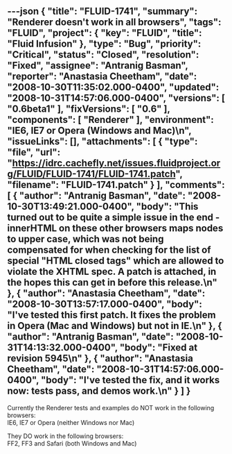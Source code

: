 ---json
{
  "title": "FLUID-1741",
  "summary": "Renderer doesn't work in all browsers",
  "tags": "FLUID",
  "project": {
    "key": "FLUID",
    "title": "Fluid Infusion"
  },
  "type": "Bug",
  "priority": "Critical",
  "status": "Closed",
  "resolution": "Fixed",
  "assignee": "Antranig Basman",
  "reporter": "Anastasia Cheetham",
  "date": "2008-10-30T11:35:02.000-0400",
  "updated": "2008-10-31T14:57:06.000-0400",
  "versions": [
    "0.6beta1"
  ],
  "fixVersions": [
    "0.6"
  ],
  "components": [
    "Renderer"
  ],
  "environment": "IE6, IE7 or Opera (Windows and Mac)\n",
  "issueLinks": [],
  "attachments": [
    {
      "type": "file",
      "url": "https://idrc.cachefly.net/issues.fluidproject.org/FLUID/FLUID-1741/FLUID-1741.patch",
      "filename": "FLUID-1741.patch"
    }
  ],
  "comments": [
    {
      "author": "Antranig Basman",
      "date": "2008-10-30T13:49:21.000-0400",
      "body": "This turned out to be quite a simple issue in the end - innerHTML on these other browsers maps nodes to upper case, which was not being compensated for when checking for the list of special \"HTML closed tags\" which are allowed to violate the XHTML spec. A patch is attached, in the hopes this can get in before this release.\n"
    },
    {
      "author": "Anastasia Cheetham",
      "date": "2008-10-30T13:57:17.000-0400",
      "body": "I've tested this first patch. It fixes the problem in Opera (Mac and Windows) but not in IE.\n"
    },
    {
      "author": "Antranig Basman",
      "date": "2008-10-31T14:13:32.000-0400",
      "body": "Fixed at revision 5945\n"
    },
    {
      "author": "Anastasia Cheetham",
      "date": "2008-10-31T14:57:06.000-0400",
      "body": "I've tested the fix, and it works now: tests pass, and demos work.\n"
    }
  ]
}
---
Currently the Renderer tests and examples do NOT work in the following browsers:\
IE6, IE7 or Opera (neither Windows nor Mac)

They DO work in the following browsers:\
FF2, FF3 and Safari (both Windows and Mac)

        